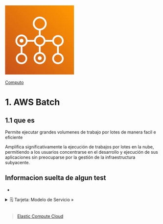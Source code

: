 ![Amazon EC2 Batch](../../00_assets/Computo/Batch-Logo.jpeg)

[Computo](../../Computo/)

# 1. AWS Batch

## 1.1 que es

Permite ejecutar grandes volumenes de trabajo por lotes de manera facil e eficiente 

Amplifica significativamente la ejecución de trabajos por lotes en la nube, permitiendo a los usuarios concentrarse en el desarrollo y ejecución de sus aplicaciones sin preocuparse por la gestión de la infraestructura subyacente.

## Informacion suelta de algun test

-

<details>
<summary>🗒 Tarjeta: Modelo de Servicio »</summary>

| Pertenece a:  |
| ---- |
| PaaS |

</details>


<br/>

> [Elastic Compute Cloud](./EC2.md)

<br/>